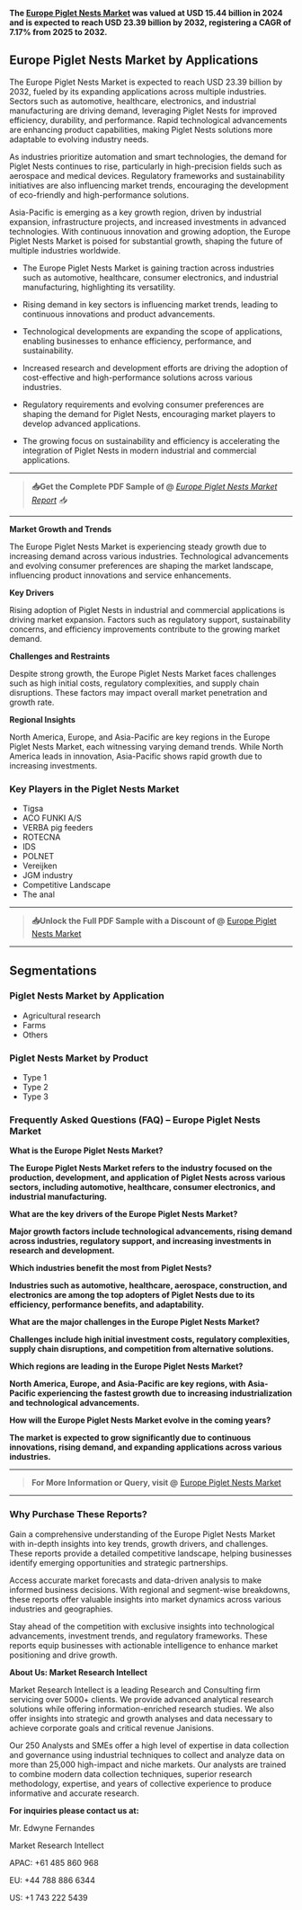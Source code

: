 <p><strong>The <a href="https://www.marketresearchintellect.com/download-sample/?rid=480407&amp;utm_source=Pulse-April-Europe&amp;utm_medium=852">Europe Piglet Nests Market</a> was valued at USD 15.44 billion in 2024 and is expected to reach USD 23.39 billion by 2032, registering a CAGR of 7.17% from 2025 to 2032.</strong></p><h2>Europe Piglet Nests Market by Applications&nbsp;</h2><p><p>The Europe Piglet Nests Market is expected to reach USD 23.39 billion by 2032, fueled by its expanding applications across multiple industries. Sectors such as automotive, healthcare, electronics, and industrial manufacturing are driving demand, leveraging Piglet Nests for improved efficiency, durability, and performance. Rapid technological advancements are enhancing product capabilities, making Piglet Nests solutions more adaptable to evolving industry needs.</p><p>As industries prioritize automation and smart technologies, the demand for Piglet Nests continues to rise, particularly in high-precision fields such as aerospace and medical devices. Regulatory frameworks and sustainability initiatives are also influencing market trends, encouraging the development of eco-friendly and high-performance solutions.</p><p>Asia-Pacific is emerging as a key growth region, driven by industrial expansion, infrastructure projects, and increased investments in advanced technologies. With continuous innovation and growing adoption, the Europe Piglet Nests Market is poised for substantial growth, shaping the future of multiple industries worldwide.</p></p><ul><li><p>The Europe Piglet Nests Market is gaining traction across industries such as automotive, healthcare, consumer electronics, and industrial manufacturing, highlighting its versatility.</p></li><li><p>Rising demand in key sectors is influencing market trends, leading to continuous innovations and product advancements.</p></li><li><p>Technological developments are expanding the scope of applications, enabling businesses to enhance efficiency, performance, and sustainability.</p></li><li><p>Increased research and development efforts are driving the adoption of cost-effective and high-performance solutions across various industries.</p></li><li><p>Regulatory requirements and evolving consumer preferences are shaping the demand for Piglet Nests, encouraging market players to develop advanced applications.</p></li><li><p>The growing focus on sustainability and efficiency is accelerating the integration of Piglet Nests in modern industrial and commercial applications.</p></li></ul><hr /><blockquote><p><strong><span class="font-[700]">📥Get the Complete PDF Sample of @ </span></strong><em><span class="font-[700]"><a href="https://www.marketresearchintellect.com/download-sample/?rid=480407&amp;utm_source=Pulse-April-Europe&amp;utm_medium=852" target="_blank" data-tracking-control-name="article-ssr-frontend-pulse_little-text-block" data-tracking-will-navigate="" data-test-link="">Europe Piglet Nests Market Report</a>&nbsp;📥</span></em></p></blockquote><hr /><p class="" data-start="77" data-end="360"><strong data-start="77" data-end="105">Market Growth and Trends</strong></p><p class="" data-start="77" data-end="360">The Europe Piglet Nests Market is experiencing steady growth due to increasing demand across various industries. Technological advancements and evolving consumer preferences are shaping the market landscape, influencing product innovations and service enhancements.</p><p class="" data-start="362" data-end="606"><strong data-start="362" data-end="377">Key Drivers</strong></p><p class="" data-start="362" data-end="606">Rising adoption of Piglet Nests in industrial and commercial applications is driving market expansion. Factors such as regulatory support, sustainability concerns, and efficiency improvements contribute to the growing market demand.</p><p class="" data-start="608" data-end="849"><strong data-start="608" data-end="637">Challenges and Restraints</strong></p><p class="" data-start="608" data-end="849">Despite strong growth, the Europe Piglet Nests Market faces challenges such as high initial costs, regulatory complexities, and supply chain disruptions. These factors may impact overall market penetration and growth rate.</p><p class="" data-start="851" data-end="1095"><strong data-start="851" data-end="872">Regional Insights</strong></p><p class="" data-start="851" data-end="1095">North America, Europe, and Asia-Pacific are key regions in the Europe Piglet Nests Market, each witnessing varying demand trends. While North America leads in innovation, Asia-Pacific shows rapid growth due to increasing investments.</p><p><h3>Key Players in the Piglet Nests Market </h3><ul><li>Tigsa</li><li>ACO FUNKI A/S</li><li>VERBA pig feeders</li><li>ROTECNA</li><li>IDS</li><li>POLNET</li><li>Vereijken</li><li>JGM industry</li><li>Competitive Landscape</li><li>The anal</li></ul></p><hr /><blockquote><p><strong>📥Unlock the Full PDF Sample with a Discount of @</strong> <a href="https://www.marketresearchintellect.com/ask-for-discount/?rid=480407&amp;utm_source=Pulse-April-Europe&amp;utm_medium=852">Europe Piglet Nests Market</a></p></blockquote><hr /><p><h2>Segmentations</h2><h3>Piglet Nests Market by Application</h3><ul><li>Agricultural research</li><li>Farms</li><li>Others</li></ul><h3>Piglet Nests Market by Product</h3><ul><li>Type 1</li><li>Type 2</li><li>Type 3</li></ul></p><h3><strong>Frequently Asked Questions (FAQ) &ndash; Europe Piglet Nests Market</strong></h3><p><strong>What is the Europe Piglet Nests Market?</strong></p><p><strong>The Europe Piglet Nests Market refers to the industry focused on the production, development, and application of Piglet Nests across various sectors, including automotive, healthcare, consumer electronics, and industrial manufacturing.</strong></p><p><strong>What are the key drivers of the Europe Piglet Nests Market?</strong></p><p><strong>Major growth factors include technological advancements, rising demand across industries, regulatory support, and increasing investments in research and development.</strong></p><p><strong>Which industries benefit the most from Piglet Nests?</strong></p><p><strong>Industries such as automotive, healthcare, aerospace, construction, and electronics are among the top adopters of Piglet Nests due to its efficiency, performance benefits, and adaptability.</strong></p><p><strong>What are the major challenges in the Europe Piglet Nests Market?</strong></p><p><strong>Challenges include high initial investment costs, regulatory complexities, supply chain disruptions, and competition from alternative solutions.</strong></p><p><strong>Which regions are leading in the Europe Piglet Nests Market?</strong></p><p><strong>North America, Europe, and Asia-Pacific are key regions, with Asia-Pacific experiencing the fastest growth due to increasing industrialization and technological advancements.</strong></p><p><strong>How will the Europe Piglet Nests Market evolve in the coming years?</strong></p><p><strong>The market is expected to grow significantly due to continuous innovations, rising demand, and expanding applications across various industries.</strong></p><hr /><blockquote><p><span class="font-[700]"><strong>For More Information or Query, visit&nbsp;@</strong>&nbsp;</span><span class="font-[700]"><a href="https://www.marketresearchintellect.com/product/piglet-nests-market-size-and-forecast/?utm_source=Linkedin&utm_medium=852" target="_blank" data-tracking-control-name="article-ssr-frontend-pulse_little-text-block" data-tracking-will-navigate="" data-test-link="">Europe Piglet Nests Market</a></span></p></blockquote><hr /><h3><strong data-start="0" data-end="31">Why Purchase These Reports?</strong></h3><p class="" data-start="35" data-end="297">Gain a comprehensive understanding of the Europe Piglet Nests Market with in-depth insights into key trends, growth drivers, and challenges. These reports provide a detailed competitive landscape, helping businesses identify emerging opportunities and strategic partnerships.</p><p class="" data-start="299" data-end="540">Access accurate market forecasts and data-driven analysis to make informed business decisions. With regional and segment-wise breakdowns, these reports offer valuable insights into market dynamics across various industries and geographies.</p><p class="" data-start="542" data-end="784">Stay ahead of the competition with exclusive insights into technological advancements, investment trends, and regulatory frameworks. These reports equip businesses with actionable intelligence to enhance market positioning and drive growth.</p><p><strong><span class="font-[700]">About Us: Market Research Intellect</span></strong></p><p><span class="">Market Research Intellect is a leading Research and Consulting firm servicing over 5000+ clients. We provide advanced analytical research solutions while offering information-enriched research studies.&nbsp;</span>We also offer insights into strategic and growth analyses and data necessary to achieve corporate goals and critical revenue Janisions.</p><p><span class="">Our 250 Analysts and SMEs offer a high level of expertise in data collection and governance using industrial techniques to collect and analyze data on more than 25,000 high-impact and niche markets. Our analysts are trained to combine modern data collection techniques, superior research methodology, expertise, and years of collective experience to produce informative and accurate research.</span></p><p><strong>For inquiries please contact us at:</strong></p><p>Mr. Edwyne Fernandes</p><p>Market Research Intellect</p><p>APAC: +61 485 860 968</p><p>EU: +44 788 886 6344</p><p>US: +1 743 222 5439</p>